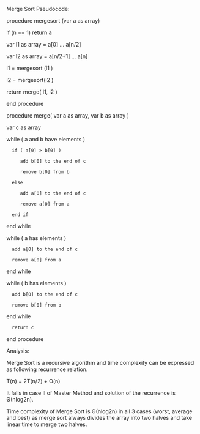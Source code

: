 Merge Sort Pseudocode: 

procedure mergesort (var a as array)

   if (n == 1) return a

   var l1 as array = a[0] ... a[n/2]

   var l2 as array = a[n/2+1] ... a[n]

   l1 = mergesort (l1 )

   l2 = mergesort(l2 )

   return merge( l1, l2 )

end procedure

procedure merge( var a as array, var b as array )

   var c as array

   while ( a and b have elements )

      if ( a[0] > b[0] )

         add b[0] to the end of c

         remove b[0] from b

      else

         add a[0] to the end of c

         remove a[0] from a

      end if

   end while
   
   while ( a has elements )

      add a[0] to the end of c

      remove a[0] from a

   end while
   
   while ( b has elements )

      add b[0] to the end of c

      remove b[0] from b

   end while

      return c

end procedure

Analysis:

Merge Sort is a recursive algorithm and time complexity can be expressed as following recurrence relation.

T(n) = 2T(n/2) + O(n)

It falls in case II of Master Method and solution of the recurrence is Θ(nlog2n).

Time complexity of Merge Sort is Θ(nlog2n) in all 3 cases (worst, average and best) as merge sort always divides the array into two halves and take linear time to merge two halves.
